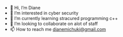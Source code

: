 - 👋 Hi, I’m Diane
- 👀 I’m interested in cyber security
- 🌱 I’m currently learning stracured programming c++ 
- 💞️ I’m looking to collaborate on alot of staff
- 📫 How to reach me dianemichuki@gmail.com

<!---
DianeOgetii/DianeOgetii is a ✨ special ✨ repository because its `README.md` (this file) appears on your GitHub profile.
You can click the Preview link to take a look at your changes.
--->
